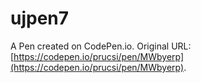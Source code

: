 # ujpen7

A Pen created on CodePen.io. Original URL: [https://codepen.io/prucsi/pen/MWbyerp](https://codepen.io/prucsi/pen/MWbyerp).



